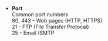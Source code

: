 * **Port**  
Common port numbers  
80, 443 - Web pages (HTTP, HTTPS)  
21 - FTP (File Transfer Protocal)  
25 - Email (SMTP 
